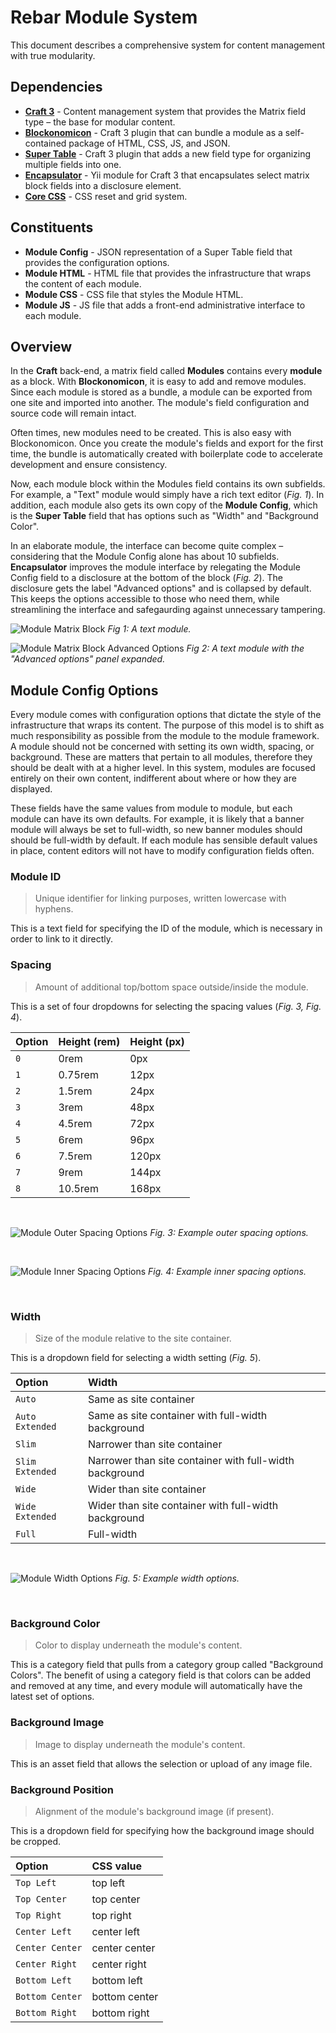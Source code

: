 # Rebar Module System

This document describes a comprehensive system for content management with true modularity.

## Dependencies

* **[Craft 3](https://github.com/craftcms/cms)** - Content management system that provides the Matrix field type – the base for modular content.
* **[Blockonomicon](https://github.com/charliedevelopment/craft3-blockonomicon/)** - Craft 3 plugin that can bundle a module as a self-contained package of HTML, CSS, JS, and JSON.
* **[Super Table](https://github.com/verbb/super-table)** - Craft 3 plugin that adds a new field type for organizing multiple fields into one.
* **[Encapsulator](https://github.com/charliedevelopment/encapsulator)** - Yii module for Craft 3 that encapsulates select matrix block fields into a disclosure element.
* **[Core CSS](https://github.com/alecrios/core-css)** - CSS reset and grid system.

## Constituents

* **Module Config** - JSON representation of a Super Table field that provides the configuration options.
* **Module HTML** - HTML file that provides the infrastructure that wraps the content of each module.
* **Module CSS** - CSS file that styles the Module HTML.
* **Module JS** - JS file that adds a front-end administrative interface to each module.

## Overview

In the **Craft** back-end, a matrix field called **Modules** contains every **module** as a block. With **Blockonomicon**, it is easy to add and remove modules. Since each module is stored as a bundle, a module can be exported from one site and imported into another. The module's field configuration and source code will remain intact.

Often times, new modules need to be created. This is also easy with Blockonomicon. Once you create the module's fields and export for the first time, the bundle is automatically created with boilerplate code to accelerate development and ensure consistency.

Now, each module block within the Modules field contains its own subfields. For example, a "Text" module would simply have a rich text editor (_Fig. 1_). In addition, each module also gets its own copy of the **Module Config**, which is the **Super Table** field that has options such as "Width" and "Background Color".

In an elaborate module, the interface can become quite complex – considering that the Module Config alone has about 10 subfields. **Encapsulator** improves the module interface by relegating the Module Config field to a disclosure at the bottom of the block (_Fig. 2_). The disclosure gets the label "Advanced options" and is collapsed by default. This keeps the options accessible to those who need them, while streamlining the interface and safegaurding against unnecessary tampering.

![Module Matrix Block](./screenshots/module-matrix-block.png)
_Fig 1: A text module._

![Module Matrix Block Advanced Options](./screenshots/module-matrix-block-advanced-options.png)
_Fig 2: A text module with the "Advanced options" panel expanded._

## Module Config Options

Every module comes with configuration options that dictate the style of the infrastructure that wraps its content. The purpose of this model is to shift as much responsibility as possible from the module to the module framework. A module should not be concerned with setting its own width, spacing, or background. These are matters that pertain to all modules, therefore they should be dealt with at a higher level. In this system, modules are focused entirely on their own content, indifferent about where or how they are displayed.

These fields have the same values from module to module, but each module can have its own defaults. For example, it is likely that a banner module will always be set to full-width, so new banner modules should should be full-width by default. If each module has sensible default values in place, content editors will not have to modify configuration fields often.

### Module ID

> Unique identifier for linking purposes, written lowercase with hyphens.

This is a text field for specifying the ID of the module, which is necessary in order to link to it directly.

### Spacing

> Amount of additional top/bottom space outside/inside the module.

This is a set of four dropdowns for selecting the spacing values (_Fig. 3, Fig. 4_).

| Option | Height (rem) | Height (px) |
|:--- |:--- |:--- |
| `0` | 0rem | 0px |
| `1` | 0.75rem | 12px |
| `2` | 1.5rem | 24px |
| `3` | 3rem | 48px |
| `4` | 4.5rem| 72px |
| `5` | 6rem | 96px |
| `6` | 7.5rem | 120px |
| `7` | 9rem | 144px |
| `8` | 10.5rem | 168px |

&nbsp;

![Module Outer Spacing Options](./screenshots/module-outer-spacing-options.png)
_Fig. 3: Example outer spacing options._

&nbsp;

![Module Inner Spacing Options](./screenshots/module-inner-spacing-options.png)
_Fig. 4: Example inner spacing options._

&nbsp;

### Width

> Size of the module relative to the site container.

This is a dropdown field for selecting a width setting (_Fig. 5_).

| Option | Width |
|:--- |:--- |
| `Auto` | Same as site container |
| `Auto Extended` | Same as site container with full-width background |
| `Slim` | Narrower than site container |
| `Slim Extended` | Narrower than site container with full-width background |
| `Wide` | Wider than site container |
| `Wide Extended` | Wider than site container with full-width background |
| `Full` | Full-width |

&nbsp;

![Module Width Options](./screenshots/module-width-options.png)
_Fig. 5: Example width options._

&nbsp;

### Background Color

> Color to display underneath the module's content.

This is a category field that pulls from a category group called "Background Colors". The benefit of using a category field is that colors can be added and removed at any time, and every module will automatically have the latest set of options.

### Background Image

> Image to display underneath the module's content.

This is an asset field that allows the selection or upload of any image file.

### Background Position

> Alignment of the module's background image (if present).

This is a dropdown field for specifying how the background image should be cropped.

| Option | CSS value |
|:--- |:--- |
| `Top Left` | top left |
| `Top Center` | top center |
| `Top Right` | top right |
| `Center Left` | center left |
| `Center Center` | center center |
| `Center Right` | center right |
| `Bottom Left` | bottom left |
| `Bottom Center` | bottom center |
| `Bottom Right` | bottom right |
